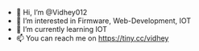 - 👋 Hi, I’m @Vidhey012
- 👀 I’m interested in Firmware, Web-Development, IOT
- 🌱 I’m currently learning IOT
- 📫 You can reach me on https://tiny.cc/vidhey

<!---
Vidhey012/Vidhey012 is a ✨ special ✨ repository because its `README.md` (this file) appears on your GitHub profile.
You can click the Preview link to take a look at your changes.
--->
